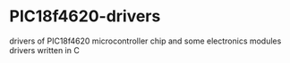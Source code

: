 # PIC18f4620-drivers
drivers of PIC18f4620 microcontroller chip and some electronics modules drivers written in C
